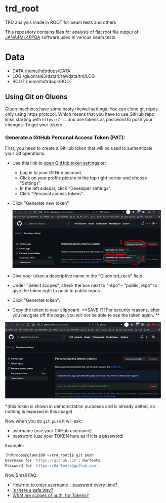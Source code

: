 # trd_root
TRD analysis made in ROOT for beam tests and others

This repository contains files for analysis of flat root file output of [JANA4ML4FPGA](https://github.com/JeffersonLab/JANA4ML4FPGA) software used in various beam tests. 

# Data

- DATA /home/hdtrdops/DATA
- LOG /gluonraid3/data4/rawdata/trd/LOG
- ROOT /home/hdtrdops/ROOT

## Using Git on Gluons

Gluon machines have some nasty firewall settings. You can clone git repos only using https protocol.
Which means that you have to use GitHub repo links starting with `https://...` and use tokens as password
to push your changes. To get your token: 

### Generate a GitHub Personal Access Token (PAT):

First, you need to create a GitHub token that will be used to authenticate your Git operations.

- Use this link to [open GitHub token settings](https://github.com/settings/tokens) or:
    - Log in to your GitHub account.
    - Click on your profile picture in the top right corner and choose "Settings".
    - In the left sidebar, click "Developer settings".
    - Click "Personal access tokens".

- Click "Generate new token"

   ![create token](https://github.com/JeffersonLab/trd_root/blob/main/doc/git_create_token.png?raw=true)

- Give your token a descriptive name in the "Gluon trd_reco" field.
- Under "Select scopes", check the box next to "repo" - "public_repo" to give the token right to push to public repos
- Click "Generate token".
- Copy the token to your clipboard. **SAVE IT! For security reasons, after you navigate off the page, you will not be able to see the token again. **

![create token](https://github.com/JeffersonLab/trd_root/blob/main/doc/git_copy_token.png?raw=true)

*(this token is shown in demonstration purposes and is already delted, so nothing is exposed in this image)

Now when you do `git push` it will ask:
- username (use your GitHub username)
- password (use your TOKEN here as if it is a password)

Example: 
```bash
[hdtrdops@gluon100 ~/trd_root]$ git push
Username for 'https://github.com': DarTeots
Password for 'https://DarTeots@github.com':
```

Now Small FAQ:

- [How not to enter username - password every time?](https://git-scm.com/docs/gitcredentials)
- [Is there a safe way?](https://git-scm.com/book/en/v2/Git-Tools-Credential-Storage)
- [What are scopes of auth. for Tokens?](https://docs.github.com/en/apps/oauth-apps/building-oauth-apps/scopes-for-oauth-apps)